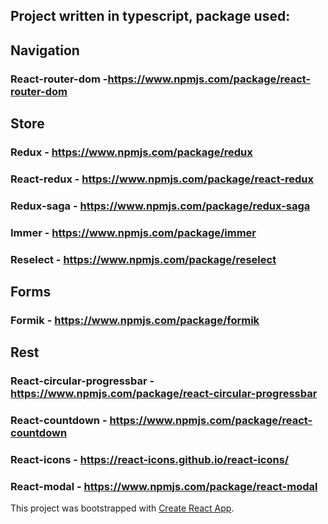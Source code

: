 ## Project written in typescript, package used:

## Navigation
### React-router-dom -https://www.npmjs.com/package/react-router-dom

## Store
### Redux - https://www.npmjs.com/package/redux
### React-redux - https://www.npmjs.com/package/react-redux
### Redux-saga - https://www.npmjs.com/package/redux-saga
### Immer - https://www.npmjs.com/package/immer
### Reselect - https://www.npmjs.com/package/reselect

## Forms
### Formik - https://www.npmjs.com/package/formik

## Rest
### React-circular-progressbar - https://www.npmjs.com/package/react-circular-progressbar
### React-countdown - https://www.npmjs.com/package/react-countdown
### React-icons - https://react-icons.github.io/react-icons/
### React-modal - https://www.npmjs.com/package/react-modal


This project was bootstrapped with [Create React App](https://github.com/facebook/create-react-app).
